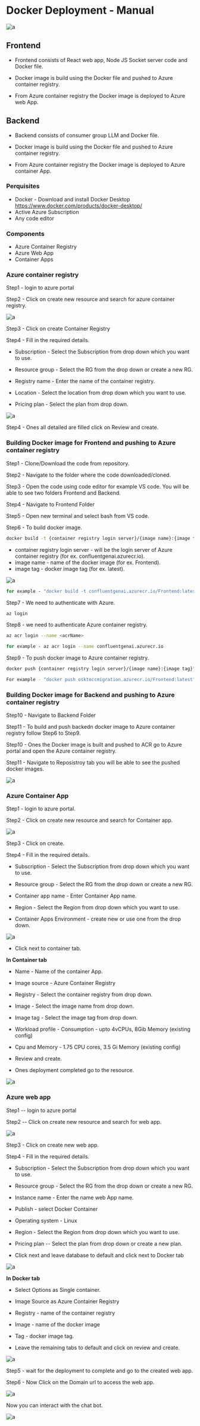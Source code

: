 # Docker Deployment - Manual

![a](image/docker.png)

## Frontend

- Frontend consists of React web app, Node JS Socket server code and Docker file.

- Docker image is build using the Docker file and pushed to Azure container registry.

- From Azure container registry the Docker image is deployed to Azure web App.

## Backend

- Backend consists of consumer group LLM and Docker file.

- Docker image is build using the Docker file and pushed to Azure container registry.

- From Azure container registry the Docker image is deployed to Azure container App.

### Perquisites

- Docker - Download and install Docker Desktop <https://www.docker.com/products/docker-desktop/>
- Active Azure Subscription
- Any code editor

### Components

- Azure Container Registry
- Azure Web App
- Container Apps

### Azure container registry

Step1 - login to azure portal

Step2 - Click on create new resource and search for azure container
registry.

![a](image/image2.png)

Step3 - Click on create Container Registry

Step4 - Fill in the required details.

- Subscription - Select the Subscription from drop down which you want to use.

- Resource group - Select the RG from the drop down or create a new RG.

- Registry name - Enter the name of the container registry.

- Location - Select the location from drop down which you want to use.

- Pricing plan - Select the plan from drop down.

![a](image/image3.png)

Step4 - Ones all detailed are filled click on Review and create.

### Building Docker image for Frontend and pushing to Azure container registry

Step1 - Clone/Download the code from repository.

Step2 - Navigate to the folder where the code downloaded/cloned.

Step3 - Open the code using code editor for example VS code. You will
be able to see two folders Frontend and Backend.

Step4 - Navigate to Frontend Folder

Step5 - Open new terminal and select bash from VS code.

Step6 - To build docker image.

`````bash
docker build -t {container registry login server}/{image name}:{image tag} path/to/docker/file
`````

- container registry login server - will be the login server of Azure container registry (for ex. confluentgenai.azurecr.io).
- image name - name of the docker image (for ex. Frontend).
- image tag - docker image tag (for ex. latest).

![a](image/image4.png)

````bash
for example - "docker build -t confluentgenai.azurecr.io/Frontend:latest ."
````

Step7 - We need to authenticate with Azure.

````bash
az login
````

Step8 - we need to authenticate Azure container registry.

```bash
az acr login --name <acrName>
```

```bash
for example - az acr login --name confluentgenai.azurecr.io
```

Step9 - To push docker image to Azure container registry.

````bash
docker push {container registry login server}/{image name}:{image tag}"
````

````bash
For example - "docker push osktoccmigration.azurecr.io/Frontend:latest"
````

### Building Docker image for Backend and pushing to Azure container registry

Step10 - Navigate to Backend Folder

Step11 - To build and push backedn docker image to Azure container registry follow Step6 to Step9.

Step10 - Ones the Docker image is built and pushed to ACR go to Azure portal and open the Azure container registry.

Step11 - Navigate to Reposistroy tab you will be able to see the pushed
docker images.

![a](image/image5.png)

### Azure Container App

Step1 - login to azure portal.

Step2 - Click on create new resource and search for Container app.

![a](image/image6.png)

Step3 - Click on create.

Step4 - Fill in the required details.

- Subscription - Select the Subscription from drop down which you want to use.

- Resource group - Select the RG from the drop down or create a new RG.

- Container app name - Enter Container App name.

- Region - Select the Region from drop down which you want to use.

- Container Apps Environment - create new or use one from the drop down.

![a](image/image7.png)

- Click next to container tab.

**In Container tab**

- Name - Name of the container App.

- Image source - Azure Container Registry

- Registry - Select the container registry from drop down.

- Image - Select the image name from drop down.

- Image tag - Select the image tag from drop down.

- Workload profile - Consumption - upto 4vCPUs, 8Gib Memory (existing config)

- Cpu and Memory - 1.75 CPU cores, 3.5 Gi Memory (existing config)

- Review and create.

- Ones deployment completed go to the resource.

![a](image/image8.png)

### Azure web app

Step1 -- login to azure portal

Step2 -- Click on create new resource and search for web app.

![a](image/image9.png)

Step3 - Click on create new web app.

Step4 - Fill in the required details.

- Subscription - Select the Subscription from drop down which you
    want to use.

- Resource group - Select the RG from the drop down or create a new
    RG.

- Instance name - Enter the name web App name.

- Publish - select Docker Container

- Operating system - Linux

- Region - Select the Region from drop down which you want to use.

- Pricing plan -- Select the plan from drop down or create a new plan.

- Click next and leave database to default and click next to Docker
    tab

![a](image/image10.png)

**In Docker tab**

- Select Options as Single container.

- Image Source as Azure Container Registry

- Registry - name of the container registry

- Image - name of the docker image

- Tag - docker image tag.

- Leave the remaining tabs to default and click on review and create.

![a](image/image11.png)

Step5 - wait for the deployment to complete and go to the created web
app.

Step6 - Now Click on the Domain url to access the web app.

![a](image/image12.png)

Now you can interact with the chat bot.

![a](image/image13.png)
